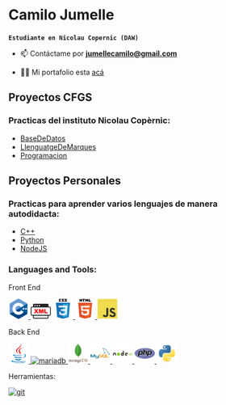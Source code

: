 # Camilo Jumelle
**` Estudiante en Nicolau Copernic (DAW) `**

- 📫 Contáctame por **jumellecamilo@gmail.com**


- 👨‍💻 Mi portafolio esta [acá](https://github.com/jumelleCL/Portfolio)

## Proyectos CFGS 
### Practicas del instituto Nicolau Copèrnic:
- [BaseDeDatos](https://github.com/jumelleCL/Portfoli/tree/main/ProyectosCFGS/BaseDeDatos)
- [LlenguatgeDeMarques](https://github.com/jumelleCL/Portfoli/tree/main/ProyectosCFGS/LlenguatgeDeMarques)
- [Programacion](https://github.com/jumelleCL/Portfoli/tree/main/ProyectosCFGS/Programacio)

## Proyectos Personales
### Practicas para aprender varios lenguajes de manera autodidacta:
- [C++](https://github.com/jumelleCL/Portfoli/tree/main/ProyectosPersonales/Cpp)
- [Python](https://github.com/jumelleCL/Portfoli/tree/main/ProyectosPersonales/Python)
- [NodeJS](https://github.com/jumelleCL/Portfoli/tree/main/ProyectosPersonales/NodeJS)

<!---
## Contacto:
<p align="left">
<a href="https://linkedin.com/in/https://www.linkedin.com/in/camilo-jumelle/" target="blank"><img align="center" src="https://raw.githubusercontent.com/rahuldkjain/github-profile-readme-generator/master/src/images/icons/Social/linked-in-alt.svg" alt="https://www.linkedin.com/in/camilo-jumelle/" height="30" width="40" /></a>
<a href="https://www.hackerrank.com/@miloolykaios1" target="blank"><img align="center" src="https://raw.githubusercontent.com/rahuldkjain/github-profile-readme-generator/master/src/images/icons/Social/hackerrank.svg" alt="@miloolykaios1" height="30" width="40" /></a>
</p>
-->

<h3 align="left">Languages and Tools:</h3>
<p align="left"> 
Front End

<a href="https://www.w3schools.com/cpp/" target="_blank" rel="noreferrer"> <img src="https://raw.githubusercontent.com/devicons/devicon/master/icons/cplusplus/cplusplus-original.svg" alt="cplusplus" width="40" height="40"/> </a> 
<a href="https://www.w3.org/XML/" target="_blank" rel="noreferrer"><svg version="1.1" id="Layer_1" xmlns="http://www.w3.org/2000/svg" xmlns:xlink="http://www.w3.org/1999/xlink" x="0px" y="0px" viewBox="0 0 122.88 90.332" width="40" heigth="40" enable-background="new 0 0 122.88 90.332" xml:space="preserve"><g><path fill-rule="evenodd" clip-rule="evenodd" fill="#262626" d="M19.962,0h82.962c1.578,0,3.023,0.653,4.07,1.7l0,0l0.008,0.007 l0.007,0.009l0.009,0.007c1.046,1.054,1.691,2.492,1.691,4.069v11.784h5.303c2.443,0,4.66,1.004,6.262,2.605 c1.608,1.608,2.606,3.834,2.606,6.266v37.439c0,2.433-1.004,4.653-2.61,6.26c-0.122,0.122-0.249,0.236-0.38,0.343 c-1.569,1.403-3.637,2.267-5.878,2.267h-5.303v11.791c0,1.593-0.653,3.038-1.7,4.085c-1.045,1.046-2.492,1.7-4.085,1.7H19.962 c-1.578,0-3.023-0.647-4.078-1.7l-0.007-0.009l-0.009-0.007l-0.007-0.008c-1.047-1.054-1.693-2.492-1.693-4.07V72.756H8.871 c-2.432,0-4.657-0.997-6.265-2.607C1.004,68.547,0,66.332,0,63.887V26.447c0-2.446,0.998-4.664,2.602-6.269 c0.122-0.122,0.249-0.237,0.382-0.344c1.569-1.402,3.633-2.258,5.887-2.258h5.297V5.777c0.016-1.592,0.662-3.039,1.709-4.085 c0.061-0.063,0.122-0.124,0.192-0.178C17.1,0.577,18.468,0,19.962,0L19.962,0L19.962,0z M52.729,7.431 c2.056,0,3.724,1.669,3.724,3.724c0,2.057-1.668,3.726-3.724,3.726c-2.057,0-3.725-1.669-3.725-3.726 C49.004,9.1,50.671,7.431,52.729,7.431L52.729,7.431z M39.558,7.431c2.055,0,3.724,1.669,3.724,3.724 c0,2.057-1.669,3.726-3.724,3.726c-2.057,0-3.727-1.669-3.727-3.726C35.831,9.1,37.5,7.431,39.558,7.431L39.558,7.431z M26.387,7.431c2.055,0,3.724,1.669,3.724,3.724c0,2.057-1.669,3.726-3.724,3.726c-2.057,0-3.727-1.669-3.727-3.726 C22.66,9.1,24.33,7.431,26.387,7.431L26.387,7.431z M8.873,22.378h105.154c2.24,0,4.068,1.894,4.068,4.069v37.439 c0,2.175-1.894,4.068-4.068,4.068H8.873c-2.175,0-4.069-1.829-4.069-4.068V26.447C4.804,24.208,6.633,22.378,8.873,22.378 L8.873,22.378z M103.485,72.756H19.408v0.102v11.674v0.002v0.026l0.003,0.029l0.002,0.026l0.002,0.002l0.003,0.026l0.005,0.027 h0.002l0.005,0.025h0.002l0.007,0.026h0.001l0.008,0.025h0.001l0.009,0.023h0.001l0.011,0.025h0.002 c0.025,0.047,0.052,0.089,0.086,0.127l0,0l0.009,0.007c0.098,0.101,0.229,0.154,0.393,0.154h82.962l0.041-0.002 c0.306,0,0.553-0.245,0.553-0.55V72.857c0-0.028-0.013-0.056-0.032-0.073V72.756L103.485,72.756z"/><path fill="#FF0000" d="M21.036,32.662h8.515l4.426,7.689l4.298-7.689h8.41L38.92,44.765l8.497,12.882h-8.689l-4.903-8.026 l-4.938,8.026h-8.62l8.614-13.022L21.036,32.662L21.036,32.662z M49.82,32.662h10.184l3.879,15.204l3.892-15.204h10.137v24.986 h-6.316V38.6l-4.873,19.047h-5.723L56.136,38.6v19.047H49.82V32.662L49.82,32.662z M82.826,32.662h7.712v18.844h12.074v6.142 H82.826V32.662L82.826,32.662z"/></g></svg></a>
<a href="https://www.w3schools.com/css/" target="_blank" rel="noreferrer"> <img src="https://raw.githubusercontent.com/devicons/devicon/master/icons/css3/css3-original-wordmark.svg" alt="css3" width="40" height="40"/> </a> 
<a href="https://www.w3.org/html/" target="_blank" rel="noreferrer"> <img src="https://raw.githubusercontent.com/devicons/devicon/master/icons/html5/html5-original-wordmark.svg" alt="html5" width="40" height="40"/> </a>
<a href="https://developer.mozilla.org/en-US/docs/Web/JavaScript" target="_blank" rel="noreferrer"> <img src="https://raw.githubusercontent.com/devicons/devicon/master/icons/javascript/javascript-original.svg" alt="javascript" width="40" height="40"/> </a> 


Back End

<a href="https://www.java.com" target="_blank" rel="noreferrer"> <img src="https://raw.githubusercontent.com/devicons/devicon/master/icons/java/java-original.svg" alt="java" width="40" height="40"/> </a> 
<a href="https://mariadb.org/" target="_blank" rel="noreferrer"> <img src="https://www.vectorlogo.zone/logos/mariadb/mariadb-icon.svg" alt="mariadb" width="40" height="40"/> </a> 
<a href="https://www.mongodb.com/" target="_blank" rel="noreferrer"> <img src="https://raw.githubusercontent.com/devicons/devicon/master/icons/mongodb/mongodb-original-wordmark.svg" alt="mongodb" width="40" height="40"/> </a> 
<a href="https://www.mysql.com/" target="_blank" rel="noreferrer"> <img src="https://raw.githubusercontent.com/devicons/devicon/master/icons/mysql/mysql-original-wordmark.svg" alt="mysql" width="40" height="40"/> </a> 
<a href="https://nodejs.org" target="_blank" rel="noreferrer"> <img src="https://raw.githubusercontent.com/devicons/devicon/master/icons/nodejs/nodejs-original-wordmark.svg" alt="nodejs" width="40" height="40"/> </a> <a href="https://www.php.net" target="_blank" rel="noreferrer"> <img src="https://raw.githubusercontent.com/devicons/devicon/master/icons/php/php-original.svg" alt="php" width="40" height="40"/> </a> 
<a href="https://www.python.org" target="_blank" rel="noreferrer"> <img src="https://raw.githubusercontent.com/devicons/devicon/master/icons/python/python-original.svg" alt="python" width="40" height="40"/> </a> 

Herramientas:

<a href="https://git-scm.com/" target="_blank" rel="noreferrer"> <img src="https://www.vectorlogo.zone/logos/git-scm/git-scm-icon.svg" alt="git" width="40" height="40"/> </a>


</p>
